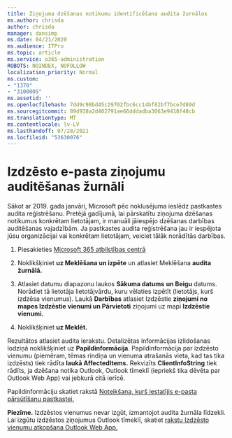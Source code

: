 ```yaml
---
title: Ziņojuma dzēšanas notikumu identificēšana audita žurnālos
ms.author: chrisda
author: chrisda
manager: dansimp
ms.date: 04/21/2020
ms.audience: ITPro
ms.topic: article
ms.service: o365-administration
ROBOTS: NOINDEX, NOFOLLOW
localization_priority: Normal
ms.custom:
- "1370"
- "3100005"
ms.assetid: ''
ms.openlocfilehash: 7dd9c98bd45c29702fbc6cc14bf82bf7bce7d89d
ms.sourcegitcommit: 89d938a2d402791ae66dddadba3063e9418f48cb
ms.translationtype: MT
ms.contentlocale: lv-LV
ms.lasthandoff: 07/28/2021
ms.locfileid: "53630076"
---
```

# <a name="audit-logs-for-deleted-email-messages"></a>Izdzēsto e-pasta ziņojumu auditēšanas žurnāli

Sākot ar 2019. gada janvāri, Microsoft pēc noklusējuma ieslēdz pastkastes audita reģistrēšanu. Pretējā gadījumā, lai pārskatītu ziņojuma dzēšanas notikumus konkrētam lietotājam, ir manuāli jāiespējo dzēšanas darbības auditēšanas vajadzībām. Ja pastkastes audita reģistrēšana jau ir iespējota jūsu organizācijai vai konkrētam lietotājam, veiciet tālāk norādītās darbības.

1. Piesakieties [Microsoft 365 atbilstības centrā](https://protection.office.com/)

2. Noklikšķiniet **uz Meklēšana un izpēte** un atlasiet Meklēšana **audita žurnālā.**

3. Atlasiet datumu diapazonu laukos **Sākuma datums** **un Beigu** datums. Norādiet tā lietotāja lietotājvārdu, kuru vēlaties izpētīt (lietotājs, kurš izdzēsa vienumus). Laukā **Darbības** atlasiet Izdzēstie **ziņojumi no mapes Izdzēstie vienumi un Pārvietoti** ziņojumi uz mapi **Izdzēstie vienumi.**

4. Noklikšķiniet **uz Meklēt.**

Rezultātos atlasiet audita ierakstu. Detalizētas informācijas izlidošanas lodziņā noklikšķiniet uz **Papildinformācija**. Papildinformācija par izdzēsto vienumu (piemēram, tēmas rindiņa un vienuma atrašanās vieta, kad tas tika izdzēsts) tiek rādīta **laukā AffectedItems.** Rekvizīts **ClientInfoString** tiek rādīts, ja dzēšana notika Outlook, Outlook tīmeklī (iepriekš tika dēvēta par Outlook Web App) vai jebkurā citā ierīcē.

Papildinformāciju skatiet rakstā [Noteikšana, kurš iestatījis e-pasta pārsūtīšanu pastkastei.](/microsoft-365/compliance/auditing-troubleshooting-scenarios#determine-if-a-user-deleted-email-items)

**Piezīme.** Izdzēstos vienumus nevar izgūt, izmantojot audita žurnāla līdzekli. Lai izgūtu izdzēstos ziņojumus Outlook tīmeklī, skatiet [rakstu Izdzēsto vienumu atkopšana Outlook Web App.](https://support.office.com/article/C3D8FC15-EEEF-4F1C-81DF-E27964B7EDD4)

